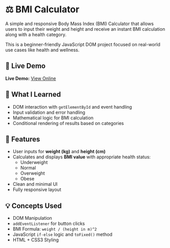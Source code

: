 # ⚖️ BMI Calculator

A simple and responsive Body Mass Index (BMI) Calculator that allows users to input their weight and height and receive an instant BMI calculation along with a health category.

This is a beginner-friendly JavaScript DOM project focused on real-world use cases like health and wellness.

## 🔗 Live Demo

**Live Demo:** [View Online](https://aayushaggarwal06.github.io/JavaScript_Mini_Projects/BMI-calculator/)  

## 🧠 What I Learned

- DOM interaction with `getElementById` and event handling
- Input validation and error handling
- Mathematical logic for BMI calculation
- Conditional rendering of results based on categories

## 🚀 Features

- User inputs for **weight (kg)** and **height (cm)**
- Calculates and displays **BMI value** with appropriate health status:
  - Underweight
  - Normal
  - Overweight
  - Obese
- Clean and minimal UI
- Fully responsive layout

## 💡 Concepts Used

- DOM Manipulation
- `addEventListener` for button clicks
- BMI Formula: `weight / (height in m)^2`
- JavaScript `if-else` logic and `toFixed()` method
- HTML + CSS3 Styling
